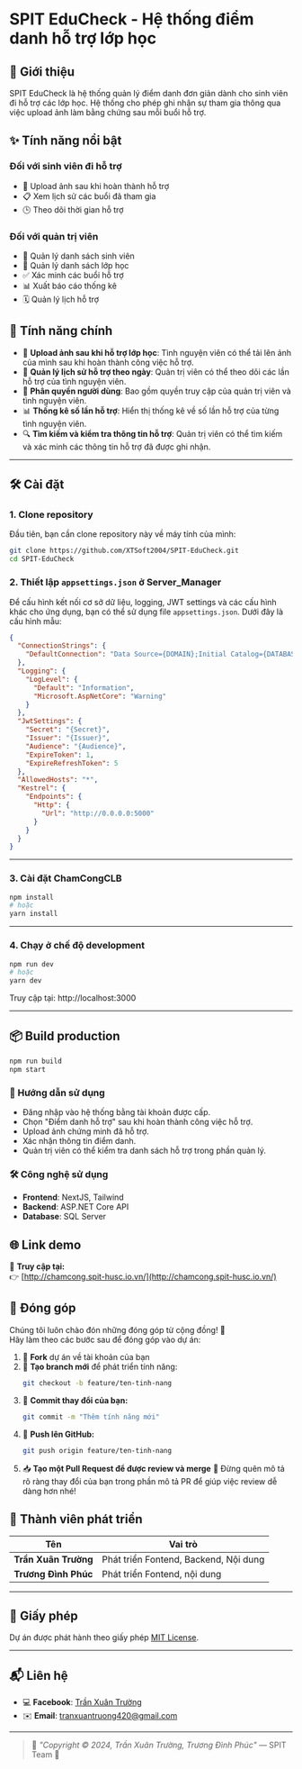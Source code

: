 # SPIT EduCheck - Hệ thống điểm danh hỗ trợ lớp học

## 📌 Giới thiệu
SPIT EduCheck là hệ thống quản lý điểm danh đơn giản dành cho sinh viên đi hỗ trợ các lớp học. Hệ thống cho phép ghi nhận sự tham gia thông qua việc upload ảnh làm bằng chứng sau mỗi buổi hỗ trợ.

## ✨ Tính năng nổi bật
### Đối với sinh viên đi hỗ trợ
- 📸 Upload ảnh sau khi hoàn thành hỗ trợ
- 📋 Xem lịch sử các buổi đã tham gia
- 🕒 Theo dõi thời gian hỗ trợ

### Đối với quản trị viên
- 👥 Quản lý danh sách sinh viên
- 👥 Quản lý danh sách lớp học
- ✅ Xác minh các buổi hỗ trợ
- 📊 Xuất báo cáo thống kê
- 🗓️ Quản lý lịch hỗ trợ

## 🌟 Tính năng chính

- 📸 **Upload ảnh sau khi hỗ trợ lớp học**: Tình nguyện viên có thể tải lên ảnh của mình sau khi hoàn thành công việc hỗ trợ.
- 📅 **Quản lý lịch sử hỗ trợ theo ngày**: Quản trị viên có thể theo dõi các lần hỗ trợ của tình nguyện viên.
- 👥 **Phân quyền người dùng**: Bao gồm quyền truy cập của quản trị viên và tình nguyện viên.
- 📊 **Thống kê số lần hỗ trợ**: Hiển thị thống kê về số lần hỗ trợ của từng tình nguyện viên.
- 🔍 **Tìm kiếm và kiểm tra thông tin hỗ trợ**: Quản trị viên có thể tìm kiếm và xác minh các thông tin hỗ trợ đã được ghi nhận.

---

## 🛠️ Cài đặt

### 1. Clone repository

Đầu tiên, bạn cần clone repository này về máy tính của mình:

```bash
git clone https://github.com/XTSoft2004/SPIT-EduCheck.git
cd SPIT-EduCheck
```


### 2. Thiết lập `appsettings.json` ở Server_Manager

Để cấu hình kết nối cơ sở dữ liệu, logging, JWT settings và các cấu hình khác cho ứng dụng, bạn có thể sử dụng file `appsettings.json`. Dưới đây là cấu hình mẫu:

```json
{
  "ConnectionStrings": {
    "DefaultConnection": "Data Source={DOMAIN};Initial Catalog={DATABASE_NAME};User ID={Username};Password={Password};TrustServerCertificate=True;MultipleActiveResultSets=True"
  },
  "Logging": {
    "LogLevel": {
      "Default": "Information",
      "Microsoft.AspNetCore": "Warning"
    }
  },
  "JwtSettings": {
    "Secret": "{Secret}",
    "Issuer": "{Issuer}",
    "Audience": "{Audience}",
    "ExpireToken": 1,
    "ExpireRefreshToken": 5
  },
  "AllowedHosts": "*",
  "Kestrel": {
    "Endpoints": {
      "Http": {
        "Url": "http://0.0.0.0:5000"
      }
    }
  }
}
```


---
### 3. Cài đặt ChamCongCLB

```bash
npm install
# hoặc
yarn install
```

---
### 4. Chạy ở chế độ development

```bash
npm run dev
# hoặc
yarn dev
```
Truy cập tại: http://localhost:3000

---
## 📦 Build production

```bash
npm run build
npm start
```


### 📝 Hướng dẫn sử dụng

- Đăng nhập vào hệ thống bằng tài khoản được cấp.
- Chọn "Điểm danh hỗ trợ" sau khi hoàn thành công việc hỗ trợ.
- Upload ảnh chứng minh đã hỗ trợ.
- Xác nhận thông tin điểm danh.
- Quản trị viên có thể kiểm tra danh sách hỗ trợ trong phần quản lý.

### 🛠️ Công nghệ sử dụng

- **Frontend**: NextJS, Tailwind
- **Backend**: ASP.NET Core API
- **Database**: SQL Server

## 🌐 Link demo

📍 **Truy cập tại:**  
👉 [http://chamcong.spit-husc.io.vn/](http://chamcong.spit-husc.io.vn/)

## 🤝 Đóng góp

Chúng tôi luôn chào đón những đóng góp từ cộng đồng! 💪  
Hãy làm theo các bước sau để đóng góp vào dự án:

1. 🍴 **Fork** dự án về tài khoản của bạn  
2. 🌱 **Tạo branch mới** để phát triển tính năng:
   ```bash
   git checkout -b feature/ten-tinh-nang
   ```
3. 💾 **Commit thay đổi của bạn:**
    ```bash
    git commit -m "Thêm tính năng mới"
    ```
4. 🚀 **Push lên GitHub:**
    ```bash
    git push origin feature/ten-tinh-nang
    ```
5. 📥 **Tạo một Pull Request để được review và merge**
🙌 Đừng quên mô tả rõ ràng thay đổi của bạn trong phần mô tả PR để giúp việc review dễ dàng hơn nhé!

## 👥 Thành viên phát triển

| Tên                    | Vai trò                                  |
|------------------------|-------------------------------------------|
| **Trần Xuân Trường**         | Phát triển Fontend, Backend, Nội dung      |
| **Trương Đình Phúc** | Phát triển Fontend, nội dung        |

---

## 📄 Giấy phép

Dự án được phát hành theo giấy phép [MIT License](LICENSE).

---

## 📬 Liên hệ

- 💻 **Facebook**: [Trần Xuân Trường](https://www.facebook.com/xuantruong.war.clone.code)  
- ✉️ **Email**: tranxuantruong420@gmail.com

---

> 🧠 *"Copyright © 2024, Trần Xuân Trường, Trương Đình Phúc"* — SPIT Team 💙
